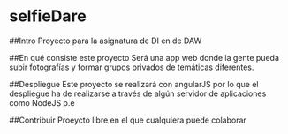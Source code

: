 # selfieDare

##Intro
Proyecto para la asignatura de DI en de DAW

##En qué consiste este proyecto
Será una app web donde la gente pueda subir fotografías y formar grupos privados de temáticas diferentes. 

##Despliegue
Este proyecto se realizará con angularJS por lo que el despliegue ha de realizarse a través de algún servidor de aplicaciones como NodeJS p.e

##Contribuir
Proeycto libre en el que cualquiera puede colaborar


